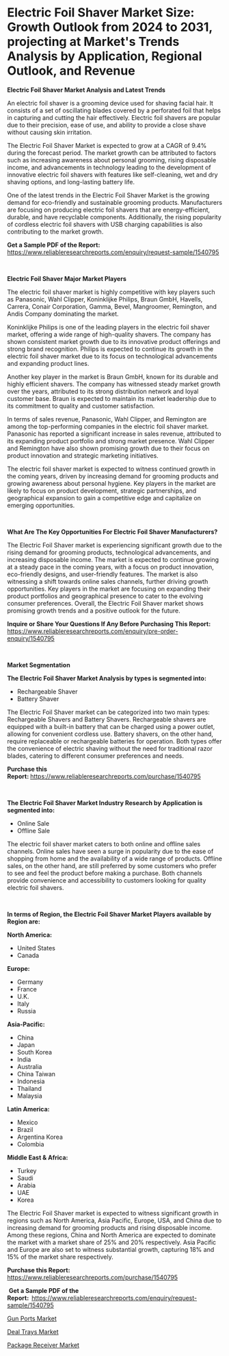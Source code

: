 <p><h1>Electric Foil Shaver Market Size: Growth Outlook from 2024 to 2031, projecting at Market's Trends Analysis by Application, Regional Outlook, and Revenue</h1></p><p><strong>Electric Foil Shaver Market Analysis and Latest Trends</strong></p>
<p><p>An electric foil shaver is a grooming device used for shaving facial hair. It consists of a set of oscillating blades covered by a perforated foil that helps in capturing and cutting the hair effectively. Electric foil shavers are popular due to their precision, ease of use, and ability to provide a close shave without causing skin irritation.</p><p>The Electric Foil Shaver Market is expected to grow at a CAGR of 9.4% during the forecast period. The market growth can be attributed to factors such as increasing awareness about personal grooming, rising disposable income, and advancements in technology leading to the development of innovative electric foil shavers with features like self-cleaning, wet and dry shaving options, and long-lasting battery life.</p><p>One of the latest trends in the Electric Foil Shaver Market is the growing demand for eco-friendly and sustainable grooming products. Manufacturers are focusing on producing electric foil shavers that are energy-efficient, durable, and have recyclable components. Additionally, the rising popularity of cordless electric foil shavers with USB charging capabilities is also contributing to the market growth.</p></p>
<p><strong>Get a Sample PDF of the Report:&nbsp;</strong> <a href="https://www.reliableresearchreports.com/enquiry/request-sample/1540795">https://www.reliableresearchreports.com/enquiry/request-sample/1540795</a></p>
<p>&nbsp;</p>
<p><strong>Electric Foil Shaver Major Market Players</strong></p>
<p><p>The electric foil shaver market is highly competitive with key players such as Panasonic, Wahl Clipper, Koninklijke Philips, Braun GmbH, Havells, Carrera, Conair Corporation, Gamma, Bevel, Mangroomer, Remington, and Andis Company dominating the market.</p><p>Koninklijke Philips is one of the leading players in the electric foil shaver market, offering a wide range of high-quality shavers. The company has shown consistent market growth due to its innovative product offerings and strong brand recognition. Philips is expected to continue its growth in the electric foil shaver market due to its focus on technological advancements and expanding product lines.</p><p>Another key player in the market is Braun GmbH, known for its durable and highly efficient shavers. The company has witnessed steady market growth over the years, attributed to its strong distribution network and loyal customer base. Braun is expected to maintain its market leadership due to its commitment to quality and customer satisfaction.</p><p>In terms of sales revenue, Panasonic, Wahl Clipper, and Remington are among the top-performing companies in the electric foil shaver market. Panasonic has reported a significant increase in sales revenue, attributed to its expanding product portfolio and strong market presence. Wahl Clipper and Remington have also shown promising growth due to their focus on product innovation and strategic marketing initiatives.</p><p>The electric foil shaver market is expected to witness continued growth in the coming years, driven by increasing demand for grooming products and growing awareness about personal hygiene. Key players in the market are likely to focus on product development, strategic partnerships, and geographical expansion to gain a competitive edge and capitalize on emerging opportunities.</p></p>
<p>&nbsp;</p>
<p><strong>What Are The Key Opportunities For Electric Foil Shaver Manufacturers?</strong></p>
<p><p>The Electric Foil Shaver market is experiencing significant growth due to the rising demand for grooming products, technological advancements, and increasing disposable income. The market is expected to continue growing at a steady pace in the coming years, with a focus on product innovation, eco-friendly designs, and user-friendly features. The market is also witnessing a shift towards online sales channels, further driving growth opportunities. Key players in the market are focusing on expanding their product portfolios and geographical presence to cater to the evolving consumer preferences. Overall, the Electric Foil Shaver market shows promising growth trends and a positive outlook for the future.</p></p>
<p><strong>Inquire or Share Your Questions If Any Before Purchasing This Report:</strong> <a href="https://www.reliableresearchreports.com/enquiry/pre-order-enquiry/1540795">https://www.reliableresearchreports.com/enquiry/pre-order-enquiry/1540795</a></p>
<p>&nbsp;</p>
<p><strong>Market Segmentation</strong></p>
<p><strong>The Electric Foil Shaver Market Analysis by types is segmented into:</strong></p>
<p><ul><li>Rechargeable Shaver</li><li>Battery Shaver</li></ul></p>
<p><p>The Electric Foil Shaver market can be categorized into two main types: Rechargeable Shavers and Battery Shavers. Rechargeable shavers are equipped with a built-in battery that can be charged using a power outlet, allowing for convenient cordless use. Battery shavers, on the other hand, require replaceable or rechargeable batteries for operation. Both types offer the convenience of electric shaving without the need for traditional razor blades, catering to different consumer preferences and needs.</p></p>
<p><strong>Purchase this Report:&nbsp;</strong><a href="https://www.reliableresearchreports.com/purchase/1540795">https://www.reliableresearchreports.com/purchase/1540795</a></p>
<p>&nbsp;</p>
<p><strong>The Electric Foil Shaver Market Industry Research by Application is segmented into:</strong></p>
<p><ul><li>Online Sale</li><li>Offline Sale</li></ul></p>
<p><p>The electric foil shaver market caters to both online and offline sales channels. Online sales have seen a surge in popularity due to the ease of shopping from home and the availability of a wide range of products. Offline sales, on the other hand, are still preferred by some customers who prefer to see and feel the product before making a purchase. Both channels provide convenience and accessibility to customers looking for quality electric foil shavers.</p></p>
<p>&nbsp;</p>
<p><strong>In terms of Region, the Electric Foil Shaver Market Players available by Region are:</strong></p>
<p>
    <p> <strong> North America: </strong>
        <ul>
            <li>United States</li>
            <li>Canada</li>
        </ul>
        </p> 
    <p> <strong> Europe: </strong>
        <ul>
            <li>Germany</li>
            <li>France</li>
            <li>U.K.</li>
            <li>Italy</li>
            <li>Russia</li>
        </ul>
        </p> 
    <p> <strong> Asia-Pacific: </strong>
        <ul>
            <li>China</li>
            <li>Japan</li>
            <li>South Korea</li>
            <li>India</li>
            <li>Australia</li>
            <li>China Taiwan</li>
            <li>Indonesia</li>
            <li>Thailand</li>
            <li>Malaysia</li>
        </ul>
        </p> 
    <p> <strong> Latin America: </strong>
        <ul>
            <li>Mexico</li>
            <li>Brazil</li>
            <li>Argentina Korea</li>
            <li>Colombia</li>
        </ul>
        </p> 
    <p> <strong> Middle East & Africa: </strong>
        <ul>
            <li>Turkey</li>
            <li>Saudi</li>
            <li>Arabia</li>
            <li>UAE</li>
            <li>Korea</li>
        </ul>
    </p>
    </p>
<p><p>The Electric Foil Shaver market is expected to witness significant growth in regions such as North America, Asia Pacific, Europe, USA, and China due to increasing demand for grooming products and rising disposable income. Among these regions, China and North America are expected to dominate the market with a market share of 25% and 20% respectively. Asia Pacific and Europe are also set to witness substantial growth, capturing 18% and 15% of the market share respectively.</p></p>
<p><strong>Purchase this Report: </strong><a href="https://www.reliableresearchreports.com/purchase/1540795">https://www.reliableresearchreports.com/purchase/1540795</a></p>
<p>&nbsp;<strong>Get a Sample PDF of the Report:&nbsp;&nbsp;</strong><a href="https://www.reliableresearchreports.com/enquiry/request-sample/1540795">https://www.reliableresearchreports.com/enquiry/request-sample/1540795</a></p>
<p><strong></strong></p>
<p><p><a href="https://github.com/jsmusil/Market-Research-Report-List-2/blob/main/gun-ports-market.md">Gun Ports Market</a></p><p><a href="https://github.com/yemakinde/Market-Research-Report-List-1/blob/main/deal-trays-market.md">Deal Trays Market</a></p><p><a href="https://github.com/bmorecock/Market-Research-Report-List-2/blob/main/package-receiver-market.md">Package Receiver Market</a></p></p>
